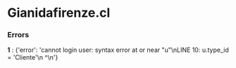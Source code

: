 # Gianidafirenze.cl


### Errors

**1** : {'error': 'cannot login user: syntax error at or near "u"\nLINE 10: u.type_id = \'Cliente\'\n ^\n'}